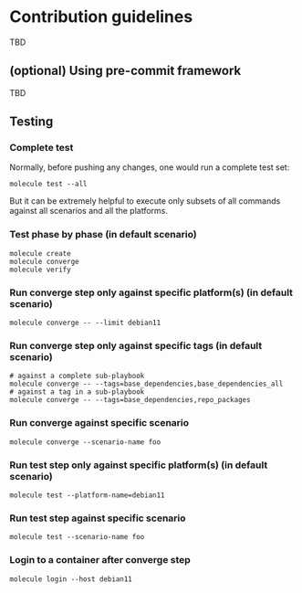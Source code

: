 # Contribution guidelines

TBD

## (optional) Using pre-commit framework

TBD

## Testing

### Complete test

Normally, before pushing any changes, one would run a complete test set:

```console
molecule test --all
```

But it can be extremely helpful to execute only subsets of all commands against all scenarios and all the platforms.

### Test phase by phase (in default scenario)

```console
molecule create
molecule converge
molecule verify
```

### Run converge step only against specific platform(s) (in default scenario)

```
molecule converge -- --limit debian11
```

### Run converge step only against specific tags (in default scenario)

```
# against a complete sub-playbook
molecule converge -- --tags=base_dependencies,base_dependencies_all
# against a tag in a sub-playbook
molecule converge -- --tags=base_dependencies,repo_packages
```

### Run converge against specific scenario
```
molecule converge --scenario-name foo
```

### Run test step only against specific platform(s) (in default scenario)

```
molecule test --platform-name=debian11
```

### Run test step against specific scenario
```
molecule test --scenario-name foo
```

### Login to a container after converge step

```
molecule login --host debian11
```